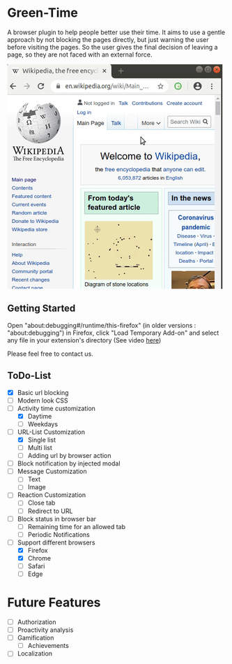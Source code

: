 # Green-Time
A browser plugin to help people better use their time. It aims to use a gentle approach by not blocking the pages directly, but just warning the user before visiting the pages. So the user gives the final decision of leaving a page, so they are not faced with an external force.

![Usage gif](docs/green-time-usage.gif)

## Getting Started

Open "about:debugging#/runtime/this-firefox" (in older versions : "about:debugging") in Firefox, click "Load Temporary Add-on" and select any file in your extension's directory (See video [here](https://www.youtube.com/watch?v=cer9EUKegG4))

Please feel free to contact us.

## ToDo-List

- [X] Basic url blocking
- [ ] Modern look CSS
- [ ] Activity time customization
  - [X] Daytime
  - [ ] Weekdays
- [ ] URL-List Customization
  - [X] Single list
  - [ ] Multi list
  - [ ] Adding url by browser action
- [ ] Block notification by injected modal
- [ ] Message Customization
  - [ ] Text
  - [ ] Image
- [ ] Reaction Customization
  - [ ] Close tab
  - [ ] Redirect to URL
- [ ] Block status in browser bar
  - [ ] Remaining time for an allowed tab
  - [ ] Periodic Notifications
- [ ] Support different browsers
  - [X] Firefox
  - [X] Chrome
  - [ ] Safari
  - [ ] Edge

# Future Features

- [ ] Authorization
- [ ] Proactivity analysis
- [ ] Gamification
  - [ ] Achievements
- [ ] Localization
